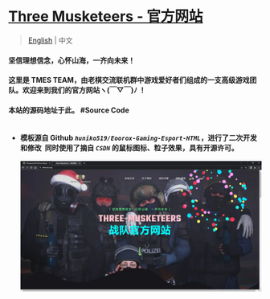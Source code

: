 # [Three Musketeers - 官方网站 ](https://tmes.eu.org/)
> [English](README.md) | 中文
#### 坚信理想信念，心怀山海，一齐向未来！
#### 这里是 TMES TEAM，由老棋交流联机群中游戏爱好者们组成的一支高级游戏团队。欢迎来到我们的官方网站ヽ(￣▽￣)ﾉ ！
#### 本站的源码地址于此。 #Source Code <br><br>
- <b>模板源自 Github <i>`huniko519/Eoorox-Gaming-Esport-HTML`</i>，进行了二次开发和修改 &nbsp;同时使用了摘自 <i> `CSDN` </i> 的鼠标图标、粒子效果，具有开源许可。<br><br>
[![Index](img/blog/inner_b1.webp "Index")](https://tmes.eu.org/)
